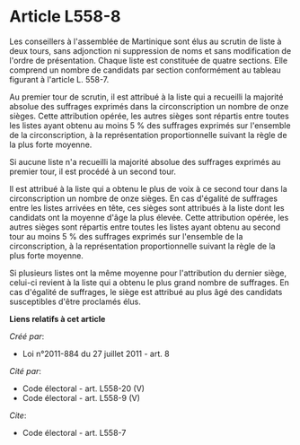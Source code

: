 # Article L558-8

Les conseillers à l'assemblée de Martinique sont élus au scrutin de liste à deux tours, sans adjonction ni suppression de
noms et sans modification de l'ordre de présentation. Chaque liste est constituée de quatre sections. Elle comprend un nombre
de candidats par section conformément au tableau figurant à l'article L. 558-7. 

Au premier tour de scrutin, il est attribué à la liste qui a recueilli la majorité absolue des suffrages exprimés dans la
circonscription un nombre de onze sièges. Cette attribution opérée, les autres sièges sont répartis entre toutes les listes
ayant obtenu au moins 5 % des suffrages exprimés sur l'ensemble de la circonscription, à la représentation proportionnelle
suivant la règle de la plus forte moyenne. 

Si aucune liste n'a recueilli la majorité absolue des suffrages exprimés au premier tour, il est procédé à un second tour. 

Il est attribué à la liste qui a obtenu le plus de voix à ce second tour dans la circonscription un nombre de onze sièges. En
cas d'égalité de suffrages entre les listes arrivées en tête, ces sièges sont attribués à la liste dont les candidats ont la
moyenne d'âge la plus élevée. Cette attribution opérée, les autres sièges sont répartis entre toutes les listes ayant obtenu
au second tour au moins 5 % des suffrages exprimés sur l'ensemble de la circonscription, à la représentation proportionnelle
suivant la règle de la plus forte moyenne. 

Si plusieurs listes ont la même moyenne pour l'attribution du dernier siège, celui-ci revient à la liste qui a obtenu le plus
grand nombre de suffrages. En cas d'égalité de suffrages, le siège est attribué au plus âgé des candidats susceptibles d'être
proclamés élus.

**Liens relatifs à cet article**

_Créé par_:

  - Loi n°2011-884 du 27 juillet 2011 - art. 8

_Cité par_:

  - Code électoral - art. L558-20 (V)
  - Code électoral - art. L558-9 (V)

_Cite_:

  - Code électoral - art. L558-7
